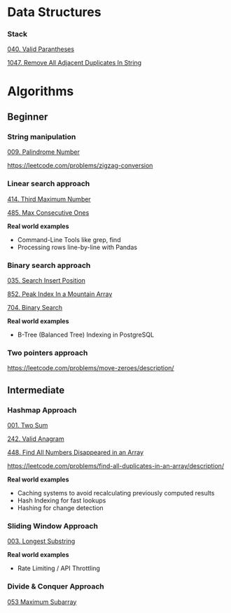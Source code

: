 # Data Structures

### Stack

[040. Valid Parantheses](s040_valid_parantheses)

[1047. Remove All Adjacent Duplicates In String](s1047_remove_all_adjacent_duplicates_in_string)

# Algorithms

## Beginner

### String manipulation

[009. Palindrome Number](s009_palindrome_number)

https://leetcode.com/problems/zigzag-conversion

### Linear search approach

[414. Third Maximum Number](s414_third_maximum_number)

[485. Max Consecutive Ones](s485_max_consecutive_ones)

**Real world examples**
- Command-Line Tools like grep, find
- Processing rows line-by-line with Pandas

### Binary search approach

[035. Search Insert Position](s035_search_insert_position)

[852. Peak Index In a Mountain Array](s852_peak_index_in_a_mountain_array)

[704. Binary Search](s704_binary_search)

**Real world examples**
- B-Tree (Balanced Tree) Indexing in PostgreSQL

### Two pointers approach

https://leetcode.com/problems/move-zeroes/description/

## Intermediate

### Hashmap Approach

[001. Two Sum](s001_two_sum)

[242. Valid Anagram](https://leetcode.com/problems/valid-anagram/description/)

[448. Find All Numbers Disappeared in an Array](https://leetcode.com/problems/find-all-numbers-disappeared-in-an-array/description/)

https://leetcode.com/problems/find-all-duplicates-in-an-array/description/

**Real world examples**
- Caching systems to avoid recalculating previously computed results
- Hash Indexing for fast lookups
- Hashing for change detection

### Sliding Window Approach

[003. Longest Substring](s003_longest_substring)

**Real world examples**
- Rate Limiting / API Throttling

### Divide & Conquer Approach

[053 Maximum Subarray](s053_maximum_subarray)
